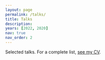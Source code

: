 ```yaml
---
layout: page
permalink: /talks/
title: Talks
description:
years: [2022, 2020]
nav: true
nav_order: 2
---
```


Selected talks.
For a complete list, [see my CV](/assets/pdf/cv.pdf).
<!-- <div class="publications"> -->
<!--  -->
<!-- {%- for y in page.years %} -->
<!--   <h2 class="year">{{y}}</h2> -->
<!--   {% bibliography -f talks -q @*[talkyear={{y}}]* %} -->
<!-- {% endfor %} -->
<!--  -->
<!-- </div> -->
